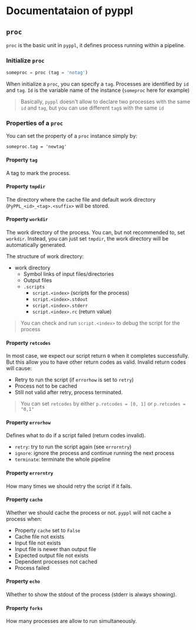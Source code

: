 # Documentataion of pyppl

## `proc`
`proc` is the basic unit in `pyppl`, it defines process running within a pipeline.
### Initialize `proc`
```python
someproc = proc (tag = 'notag')
```
When initialize a `proc`, you can specify a `tag`. Processes are identified by `id` and `tag`. `Id` is the variable name of the instance (`someproc` here for example)

> Basically, `pyppl` doesn't allow to declare two processes with the same `id` and `tag`, but you can use different `tag`s with the same `id`

### Properties of a `proc`
You can set the property of a `proc` instance simply by:
```
someproc.tag = 'newtag'
```

#### Property `tag`
A tag to mark the process.

#### Property `tmpdir`
The directory where the cache file and default work directory (`PyPPL_<id>_<tag>.<suffix>` will be stored.

#### Property `workdir`
The work directory of the process. You can, but not recommended to, set `workdir`. Instead, you can just set `tmpdir`, the work directory will be automatically generated.

The structure of work directory:
- work directory
  - Symbol links of input files/directories
  - Output files
  - `.scripts`
    - `script.<index>` (scripts for the process)
	- `script.<index>.stdout`
	- `script.<index>.stderr`
	- `script.<index>.rc` (return value) 

> You can check and run `script.<index>` to debug the script for the process

#### Property `retcodes`
In most case, we expect our script return `0` when it completes successfully. But this allow you to have other return codes as valid. Invalid return codes will cause:
- Retry to run the script (if `errorhow` is set to `retry`)
- Process not to be cached
- Still not valid after retry, process terminated.

> You can set `retcodes` by either `p.retcodes = [0, 1]` or `p.retcodes = "0,1"`

#### Property `errorhow`
Defines what to do if a script failed (return codes invalid). 
- `retry`: try to run the script again (see `errorntry`)
- `ignore`: ignore the process and continue running the next process
- `terminate`: terminate the whole pipeline

#### Property `errorntry`
How many times we should retry the script if it fails.

#### Property `cache`
Whether we should cache the process or not. `pyppl` will not cache a process when:
- Property `cache` set to `False`
- Cache file not exists
- Input file not exists
- Input file is newer than output file
- Expected output file not exists
- Dependent processes not cached
- Process failed

#### Property `echo`
Whether to show the stdout of the process (stderr is always showing).

#### Property `forks`
How many processes are allow to run simultaneously.

 

